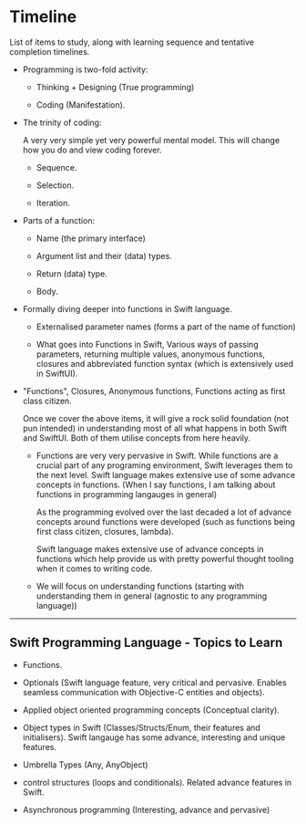 # Timeline

List of items to study, along with learning sequence and tentative completion timelines.

-   Programming is two-fold activity:

    -   Thinking + Designing (True programming)

    -   Coding (Manifestation).

-   The trinity of coding:

    A very very simple yet very powerful mental model. This will change how you do and view coding forever.

    -   Sequence.

    -   Selection.

    -   Iteration.

-   Parts of a function:

    -   Name (the primary interface)

    -   Argument list and their (data) types.

    -   Return (data) type.

    -   Body.

-   Formally diving deeper into functions in Swift language.

    -   Externalised parameter names (forms a part of the name of function)

    -   What goes into Functions in Swift, Various ways of passing parameters, returning multiple values, anonymous functions, closures and abbreviated function syntax (which is extensively used in SwiftUI).

-   "Functions", Closures, Anonymous functions, Functions acting as first class citizen.

    Once we cover the above items, it will give a rock solid foundation (not pun intended) in understanding most of all what happens in both Swift and SwiftUI. Both of them utilise concepts from here heavily.

    -   Functions are very very pervasive in Swift. While functions are a crucial part of any programing environment, Swift leverages them to the next level. Swift language makes extensive use of some advance concepts in functions. (When I say functions, I am talking about functions in programming langauges in general)

        As the programming evolved over the last decaded a lot of advance concepts around functions were developed (such as functions being first class citizen, closures, lambda).

        Swift language makes extensive use of advance concepts in functions which help provide us with pretty powerful thought tooling when it comes to writing code.

    -   We will focus on understanding functions (starting with understanding them in general (agnostic to any programming language))

---

## Swift Programming Language - Topics to Learn

-   Functions.

-   Optionals (Swift language feature, very critical and pervasive. Enables seamless communication with Objective-C entities and objects).

-   Applied object oriented programming concepts (Conceptual clarity).

-   Object types in Swift (Classes/Structs/Enum, their features and initialisers). Swift langauge has some advance, interesting and unique features.

-   Umbrella Types (Any, AnyObject)

-   control structures (loops and conditionals). Related advance features in Swift.

-   Asynchronous programming (Interesting, advance and pervasive)
